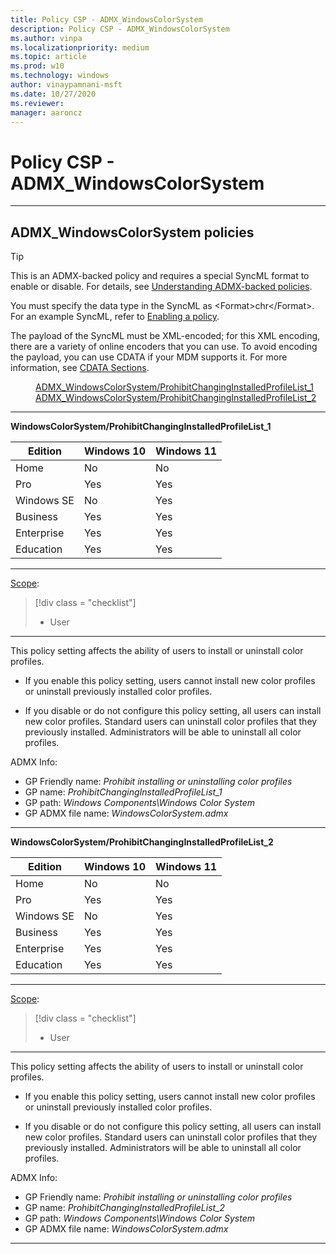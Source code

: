```yaml
---
title: Policy CSP - ADMX_WindowsColorSystem
description: Policy CSP - ADMX_WindowsColorSystem
ms.author: vinpa
ms.localizationpriority: medium
ms.topic: article
ms.prod: w10
ms.technology: windows
author: vinaypamnani-msft
ms.date: 10/27/2020
ms.reviewer:
manager: aaroncz
---
```


# Policy CSP - ADMX_WindowsColorSystem

<hr/>

<!--Policies-->
## ADMX_WindowsColorSystem policies

> [!TIP]
> This is an ADMX-backed policy and requires a special SyncML format to enable or disable. For details, see [Understanding ADMX-backed policies](../understand/understanding-admx-backed-policies.md).
>
> You must specify the data type in the SyncML as &lt;Format&gt;chr&lt;/Format&gt;. For an example SyncML, refer to [Enabling a policy](../understand/understanding-admx-backed-policies.md#enabling-a-policy).
>
> The payload of the SyncML must be XML-encoded; for this XML encoding, there are a variety of online encoders that you can use. To avoid encoding the payload, you can use CDATA if your MDM supports it. For more information, see [CDATA Sections](http://www.w3.org/TR/REC-xml/#sec-cdata-sect).

<dl>
  <dd>
    <a href="#admx-windowscolorsystem-prohibitchanginginstalledprofilelist_1">ADMX_WindowsColorSystem/ProhibitChangingInstalledProfileList_1</a>
  </dd>
  <dd>
    <a href="#admx-windowscolorsystem-prohibitchanginginstalledprofilelist_2">ADMX_WindowsColorSystem/ProhibitChangingInstalledProfileList_2</a>
  </dd>
</dl>


<hr/>

<!--Policy-->
<a href="" id="admx-windowscolorsystem-prohibitchanginginstalledprofilelist_1"></a>**WindowsColorSystem/ProhibitChangingInstalledProfileList_1**

<!--SupportedSKUs-->

|Edition|Windows 10|Windows 11|
|--- |--- |--- |
|Home|No|No|
|Pro|Yes|Yes|
|Windows SE|No|Yes|
|Business|Yes|Yes|
|Enterprise|Yes|Yes|
|Education|Yes|Yes|

<!--/SupportedSKUs-->
<hr/>

<!--Scope-->
[Scope](./policy-configuration-service-provider.md#policy-scope):

> [!div class = "checklist"]
> * User

<hr/>

<!--/Scope-->
<!--Description-->
This policy setting affects the ability of users to install or uninstall color profiles.

- If you enable this policy setting, users cannot install new color profiles or uninstall previously installed color profiles.

- If you disable or do not configure this policy setting, all users can install new color profiles. Standard users can uninstall color profiles that they previously installed. Administrators will be able to uninstall all color profiles.

<!--/Description-->

<!--ADMXBacked-->
ADMX Info:
-   GP Friendly name: *Prohibit installing or uninstalling color profiles*
-   GP name: *ProhibitChangingInstalledProfileList_1*
-   GP path: *Windows Components\Windows Color System*
-   GP ADMX file name: *WindowsColorSystem.admx*

<!--/ADMXBacked-->
<!--/Policy-->
<hr/>

<!--Policy-->
<a href="" id="admx-windowscolorsystem-prohibitchanginginstalledprofilelist_2"></a>**WindowsColorSystem/ProhibitChangingInstalledProfileList_2**

<!--SupportedSKUs-->

|Edition|Windows 10|Windows 11|
|--- |--- |--- |
|Home|No|No|
|Pro|Yes|Yes|
|Windows SE|No|Yes|
|Business|Yes|Yes|
|Enterprise|Yes|Yes|
|Education|Yes|Yes|

<!--/SupportedSKUs-->
<hr/>

<!--Scope-->
[Scope](./policy-configuration-service-provider.md#policy-scope):

> [!div class = "checklist"]
> * User

<hr/>

<!--/Scope-->
<!--Description-->
This policy setting affects the ability of users to install or uninstall color profiles.

- If you enable this policy setting, users cannot install new color profiles or uninstall previously installed color profiles.

- If you disable or do not configure this policy setting, all users can install new color profiles. Standard users can uninstall color profiles that they previously installed. Administrators will be able to uninstall all color profiles.

<!--/Description-->

<!--ADMXBacked-->
ADMX Info:
-   GP Friendly name: *Prohibit installing or uninstalling color profiles*
-   GP name: *ProhibitChangingInstalledProfileList_2*
-   GP path: *Windows Components\Windows Color System*
-   GP ADMX file name: *WindowsColorSystem.admx*


<!--/ADMXBacked-->
<!--/Policy-->
<hr/>


<!--/Policies-->

